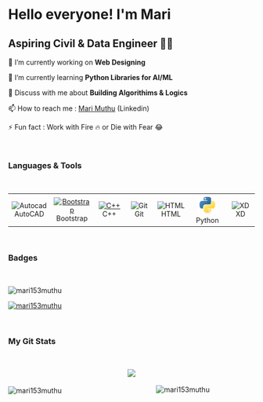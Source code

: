 <h1>Hello everyone! I'm Mari</h1>
<h2>Aspiring Civil & Data Engineer 👷🤖</h2>

🔭 I’m currently working on **Web Designing**

🌱 I’m currently learning **Python Libraries for AI/ML**

<!-- 👯 I’m looking to collaborate on ... -->

<!--🤔 I’m looking for help with ... -->

💬 Discuss with me about **Building Algorithims & Logics**

📫 How to reach me : [Mari Muthu](https://www.linkedin.com/in/mari153muthu) (Linkedin)

⚡ Fun fact : Work with Fire 🔥 or Die with Fear 😂

<br>
<h3>Languages & Tools</h3>
<br>
<table>
  <tr>
    <td align="center" width="96">
      <a> <img src="https://seeklogo.com/images/A/autocad-logo-C9817CB828-seeklogo.com.png" alt="Autocad" width="40" height="40"/>
      </a>
      <br>AutoCAD
    </td>
    <td align="center"  width="96">
      <a href="#macropower-tech">
        <img src="https://seeklogo.com/images/B/bootstrap-logo-3C30FB2A16-seeklogo.com.png" width="48" height="48" alt="Bootstrap" />
      </a>
      <br>Bootstrap
    </td>
    <td align="center" width="96">
      <a href="#macropower-tech">
        <img src="https://seeklogo.com/images/C/c-logo-43CE78FF9C-seeklogo.com.png" width="48" height="48" alt="C++" />
      </a>
      <br>C++
    </td>
    <td align="center" width="96">
      <a>
        <img src="https://www.vectorlogo.zone/logos/git-scm/git-scm-icon.svg" width="48" height="48" alt="Git" />
      </a>
      <br>Git
    </td>
    <td align="center" width="96">
      <a>
        <img src="https://seeklogo.com/images/H/html5-logo-EF92D240D7-seeklogo.com.png" width="48" height="48" alt="HTML" />
      </a>
      <br>HTML
    </td>
    <td align="center" width="96">
      <a> <img src="https://raw.githubusercontent.com/devicons/devicon/master/icons/python/python-original.svg" alt="Python" width="40" height="40"/> </a>
      <br>Python
    </td>
        <td align="center" width="96">
      <a> <img src="https://seeklogo.com/images/A/adobe-xd-logo-688022652E-seeklogo.com.png" alt="XD" width="40" height="40"/>
      <br>XD
    </td>
    
  </tr>
</table>

<br>
<h3>Badges</h3>
<br>
<p align="left"> <img src="https://komarev.com/ghpvc/?username=mari153muthu&label=Profile%20views&color=0e75b6&style=flat" alt="mari153muthu" /> </p>
<p align="left"> <a href="https://github.com/ryo-ma/github-profile-trophy"><img src="https://github-profile-trophy.vercel.app/?username=mari153muthu" alt="mari153muthu" /></a> </p>

<br>
<h3>My Git Stats</h3>
<br>
<p align="center"> <img src="https://github-readme-stats.vercel.app/api?username=mari153muthu&show_icons=true&theme=tokyonight&count_private=true&include_all_commits=true" />
<p><img align="right"width="40%" height="200"src="https://github-readme-stats.vercel.app/api/top-langs?username=mari153muthu&show_icons=true&locale=en&layout=compact&theme=tokyonight" alt="mari153muthu" /></p> 
<p><img align="center" width="48%" height="200" src="https://github-readme-streak-stats.herokuapp.com/?user=mari153muthu&theme=tokyonight" alt="mari153muthu" /></p>
